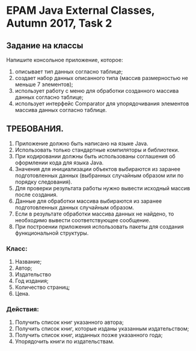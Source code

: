 # EPAM Java External Classes, Autumn 2017, Task 2

## Задание на классы
Напишите консольное приложение, которое:
1. описывает тип данных согласно таблице;
2. создает набор данных описанного типа (массив размерностью не меньше 7 элементов);
3. использует работу с меню для обработки созданного массива данных согласно таблице;
4. использует интерфейс Comparator для упорядочивания элементов массива данных согласно таблице.

## ТРЕБОВАНИЯ.
1. Приложение должно быть написано на языке Java.
2. Использовать только стандартные компиляторы и библиотеки.
3. При кодировании должны быть использованы соглашения об
оформлении кода для языка Java.
4. Значения для инициализации объектов выбираются из заранее
подготовленных данных (выбранных случайным образом или по
порядку следования).
5. Для проверки результата работы нужно вывести исходный массив
после создания.
6. Данные для обработки массива выбираются из заранее подготовленных
данных случайным образом.
7. Если в результате обработки массива данных не найдено, то
необходимо вывести соответствующее сообщение.
8. При построении приложения использовать пакеты для создания
функциональной структуры.


### Класс:
1. Название;
2. Автор;
3. Издательство
4. Год издания;
5. Количество страниц;
6. Цена.

### Действия:
1. Получить список книг указанного автора;
2. Получить список книг, которые изданы указанным издательством;
3. Получить список книг, изданных позже указанного года;
4. Упорядочить книги по издательствам.
